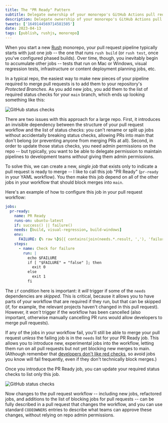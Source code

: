 ```yaml
---
title: The "PR Ready" Pattern
subtitle: Delegate ownership of your monorepo's GitHub Actions pull request pipeline.
description: Delegate ownership of your monorepo's GitHub Actions pull request pipeline.
tweets: ['1649144569714581505']
date: 2023-04-13
tags: [publish, rushjs, monorepo]
---
```


When you start a new [Rush](https://rushjs.io) monorepo, your pull request pipeline typically starts with just one job -- the one that runs `rush build` (or `rush test`, once you've configured phased builds). Over time, though, you inevitably begin to accumulate other jobs -- tests that run on Mac or Windows, visual regression tests, infrastructure or content deployment planning jobs, etc.

In a typical repo, the easiest way to make new pieces of your pipeline required to merge pull requests is to add them to your repository's _Protected Branches_. As you add new jobs, you add them to the list of required status checks for your `main` branch, which ends up looking something like this:

![GitHub status checks](protected-branch.png)

There are two issues with this approach for a large repo. First, it introduces an invisible dependency between the structure of your pull request workflow and the list of status checks: you can't rename or split up jobs without accidentally breaking status checks, allowing PRs into main that don't belong (or preventing anyone from merging PRs at all). Second, in order to update those status checks, you need admin permissions on the repo -- but typically, you want to be able to delegate permission to maintain pipelines to development teams _without_ giving them admin permissions.

To solve this, we can create a new, _single job_ that exists only to indicate a pull request is ready to merge -- I like to call this job "PR Ready" (`pr-ready` in your YAML workflow). You then make this job depend on all of the other jobs in your workflow that should block merges into `main`.

Here's an example of how to configure this job in your pull request workflow:

```yaml
jobs:
  pr-ready:
    name: PR Ready
    runs-on: ubuntu-latest
    if: success() || failure()
    needs: [build, visual-regression, build-windows]
    env:
      FAILURE: {% raw %}${{ contains(join(needs.*.result, ','), 'failure') }}{% endraw %}
    steps:
      - name: Check for failure
        run: |
          echo $FAILURE
          if [ "$FAILURE" = "false" ]; then
            exit 0
          else
            exit 1
          fi
```

The `if` condition here is important: it _will_ trigger if some of the `needs` dependencies are _skipped_. This is critical, because it allows you to have parts of your workflow that are required if they run, but that can be skipped (if, for example, the relevant projects haven't changed in this pull request). However, it _won't_ trigger if the workflow has been cancelled (also important, otherwise manually cancelling PR runs would allow developers to merge pull requests).

If any of the jobs in your workflow fail, you'll still be able to merge your pull request _unless_ the failing job is in the `needs` list for your PR Ready job. This allows you to introduce new, experimental jobs into the workflow, letting them run on all pull requests but not yet blocking new merges to main. (Although remember that [developers don't like red checks](https://7tonshark.com/posts/avoid-red-checks/), so avoid jobs you know will fail frequently, even if they don't technically block merges.)

Once you introduce the PR Ready job, you can update your required status checks to list only this job.

![GitHub status checks](pr-ready.png)

Now changes to the pull request workflow -- including new jobs, refactored jobs, and additions to the list of blocking jobs for pull requests -- can be fully described in a pull request that changes the workflow, and you can use standard `CODEOWNERS` entries to describe what teams can approve these changes, without relying on repo admin permissions.
